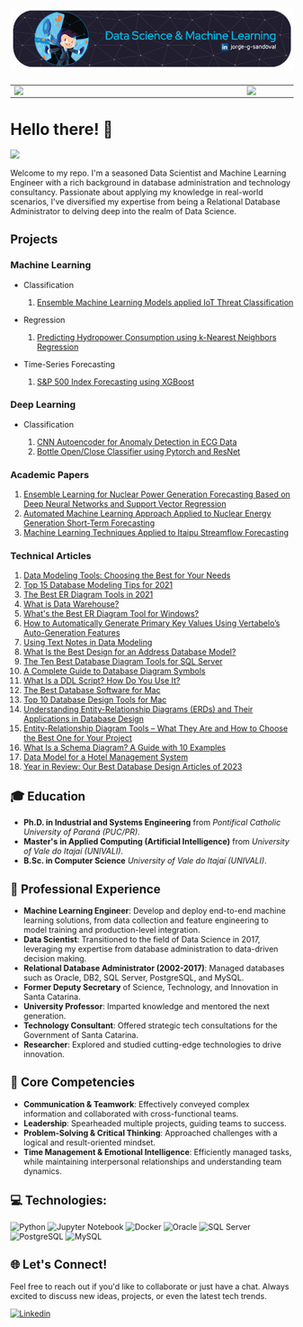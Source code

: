 # <img src="github-header-image.png">

<center>
<table>
    <tr>
        <td><img width="400px" align="left" src="https://github-readme-stats.vercel.app/api/top-langs/?username=jorgesandoval&hide=html&layout=compact&theme=buefy&count_private=true" /></td>
        <td><img width="495px" align="left" src="https://github-readme-stats.vercel.app/api?username=jorgesandoval&theme=buefy&count_private=true"/></td>
    </tr>
</table>
</center>

# Hello there! 👋

![](https://komarev.com/ghpvc/?username=jorgesandoval&color=blue&style=flat)

Welcome to my repo. I'm a seasoned Data Scientist and Machine Learning Engineer with a rich background in database administration and technology consultancy. Passionate about applying my knowledge in real-world scenarios, I've diversified my expertise from being a Relational Database Administrator to delving deep into the realm of Data Science.


## Projects

### Machine Learning
* Classification
  1. [Ensemble Machine Learning Models applied IoT Threat Classification](https://github.com/jorgesandoval/iotthreat-classification-ensemble.git)

* Regression
  1. [Predicting Hydropower Consumption using k-Nearest Neighbors Regression](https://github.com/jorgesandoval/hydropower-regression-knn.git)

* Time-Series Forecasting

  1. [S&P 500 Index Forecasting using XGBoost](https://github.com/jorgesandoval/sp500-forecasting-xgboost.git)
<!--
* Classification Models

* Clustering

* Recommendation Systems

* Dimensionality Reduction
-->

### Deep Learning
* Classification

  1. [CNN Autoencoder for Anomaly Detection in ECG Data](https://github.com/jorgesandoval/heartbeat-classification-cnn.git)
  2. [Bottle Open/Close Classifier using Pytorch and ResNet](https://github.com/jorgesandoval/api-bottle-open-close-detection)

### Academic Papers

1. [Ensemble Learning for Nuclear Power Generation Forecasting Based on Deep Neural Networks and Support Vector Regression](https://www.mdpi.com/2227-7080/12/9/148)
2. [Automated Machine Learning Approach Applied to Nuclear Energy Generation Short-Term Forecasting](https://www.researchgate.net/publication/357066902_Automated_Machine_Learning_Approach_Applied_to_Nuclear_Energy_Generation_Short-Term_Forecasting)
3. [Machine Learning Techniques Applied to Itaipu Streamflow Forecasting](https://www.researchgate.net/publication/347878147_MACHINE_LEARNING_TECHNIQUES_APPLIED_TO_ITAIPU_STREAMFLOW_FORECASTING)
   
### Technical Articles

1.  [Data Modeling Tools: Choosing the Best for Your Needs](https://vertabelo.com/blog/best-data-modeling-tool/)
2.  [Top 15 Database Modeling Tips for 2021](https://vertabelo.com/blog/database-modeling-tips/)
3.  [The Best ER Diagram Tools in 2021](https://vertabelo.com/blog/best-er-diagram-tools-2021/)
4.  [What is Data Warehouse?](https://vertabelo.com/blog/what-is-data-warehouse/)
5.  [What's the Best ER Diagram Tool for Windows?](https://vertabelo.com/blog/best-er-diagram-tool-for-windows/)
6.  [How to Automatically Generate Primary Key Values Using Vertabelo’s Auto-Generation Features](https://vertabelo.com/blog/auto-generate-primary-key-values/)
7.  [Using Text Notes in Data Modeling](https://vertabelo.com/blog/text-notes-in-vertabelo/)
8.  [What Is the Best Design for an Address Database Model?](https://vertabelo.com/blog/address-in-database-model/)
9.  [The Ten Best Database Diagram Tools for SQL Server](https://vertabelo.com/blog/database-diagram-tool-for-sql-server/)
10. [A Complete Guide to Database Diagram Symbols](https://vertabelo.com/blog/database-diagram-symbols-guide/)
11. [What Is a DDL Script? How Do You Use It?](https://vertabelo.com/blog/what-is-ddl-script/)
12. [The Best Database Software for Mac](https://vertabelo.com/blog/database-software-for-mac/)
13. [Top 10 Database Design Tools for Mac](https://vertabelo.com/blog/database-design-tools-for-mac/)
14. [Understanding Entity-Relationship Diagrams (ERDs) and Their Applications in Database Design](https://vertabelo.com/blog/what-does-erd-stand-for/)
15. [Entity-Relationship Diagram Tools – What They Are and How to Choose the Best One for Your Project](https://vertabelo.com/blog/entity-relationship-diagram-erd/)
16. [What Is a Schema Diagram? A Guide with 10 Examples](https://vertabelo.com/blog/schema-diagram/)
17. [Data Model for a Hotel Management System](https://vertabelo.com/blog/data-model-for-hotel-management-system/)
18. [Year in Review: Our Best Database Design Articles of 2023](https://vertabelo.com/blog/best-database-design-articles-of-2023/)

## 🎓 Education

- **Ph.D. in Industrial and Systems Engineering** from *Pontifical Catholic University of Paraná (PUC/PR)*.
- **Master's in Applied Computing (Artificial Intelligence)** from *University of Vale do Itajaí (UNIVALI)*.
- **B.Sc. in Computer Science** *University of Vale do Itajaí (UNIVALI)*.

## 💼 Professional Experience

- **Machine Learning Engineer**: Develop and deploy end-to-end machine learning solutions, from data collection and feature engineering to model training and production-level integration.
- **Data Scientist**: Transitioned to the field of Data Science in 2017, leveraging my expertise from database administration to data-driven decision making.
- **Relational Database Administrator (2002-2017)**: Managed databases such as Oracle, DB2, SQL Server, PostgreSQL, and MySQL.
- **Former Deputy Secretary** of Science, Technology, and Innovation in Santa Catarina.
- **University Professor**: Imparted knowledge and mentored the next generation.
- **Technology Consultant**: Offered strategic tech consultations for the Government of Santa Catarina.
- **Researcher**: Explored and studied cutting-edge technologies to drive innovation.

## 🌟 Core Competencies

- **Communication & Teamwork**: Effectively conveyed complex information and collaborated with cross-functional teams.
- **Leadership**: Spearheaded multiple projects, guiding teams to success.
- **Problem-Solving & Critical Thinking**: Approached challenges with a logical and result-oriented mindset.
- **Time Management & Emotional Intelligence**: Efficiently managed tasks, while maintaining interpersonal relationships and understanding team dynamics.


## 💻 Technologies:

![Python](https://img.shields.io/badge/python-%23FFD43B?&style=for-the-badge&logo=python&logoColor=white)
![Jupyter Notebook](https://img.shields.io/badge/jupyter-%23F37626?style=for-the-badge&logo=jupyter&logoColor=white)
![Docker](https://img.shields.io/badge/docker-%232496ED?style=for-the-badge&logo=docker&logoColor=white)
![Oracle](https://img.shields.io/badge/Oracle-%23DC291E?style=for-the-badge&logo=oracle&logoColor=white)
![SQL Server](https://img.shields.io/badge/SQL%20Server-CC2927?style=for-the-badge&logo=microsoft-sql-server&logoColor=white)
![PostgreSQL](https://img.shields.io/badge/postgres-%23336791?style=for-the-badge&logo=postgresql&logoColor=white)
![MySQL](https://img.shields.io/badge/MySQL-%2300718B?style=for-the-badge&logo=mysql&logoColor=white)



## 🌐 Let's Connect!

Feel free to reach out if you'd like to collaborate or just have a chat. Always excited to discuss new ideas, projects, or even the latest tech trends.

[![Linkedin](https://img.shields.io/badge/-Linkedin-blue?style=flat-square&logo=Linkedin&logoColor=white&link=www.linkedin.com/in/jorge-g-sandoval/)](https://www.linkedin.com/in/jorge-g-sandoval/)
